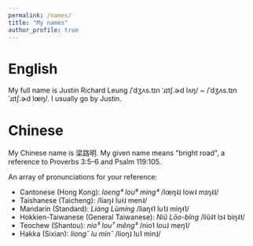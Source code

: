 ```yaml
---
permalink: /names/
title: "My names"
author_profile: true
---
```


# English

My full name is Justin Richard Leung /ˈdʒʌs.tɪn ˈɹɪtʃ.ɚd lʌŋ/ ~ /ˈdʒʌs.tɪn ˈɹɪtʃ.ɚd lœŋ/. I usually go by Justin.

# Chinese

My Chinese name is 梁路明. My given name means "bright road", a reference to Proverbs 3:5–6 and Psalm 119:105.

An array of pronunciations for your reference:

* Cantonese (Hong Kong): *loeng⁴ lou⁶ ming⁴* /lœŋ˨˩ low˨ mɪŋ˨˩/
* Taishanese (Taicheng): /liaŋ˨ lu˧˩ men˨/
* Mandarin (Standard): *Liáng Lùmíng* /liaŋ˧˥ lu˥˩ miŋ˧˥/
* Hokkien-Taiwanese (General Taiwanese): *Niû Lōo-bîng* /liũ˨˦ lɔ˨ biŋ˨˦/
* Teochew (Shantou): *nio⁵ lou⁷ mêng⁵* /nio˥ lou˩ meŋ˥/
* Hakka (Sixian): *liongˇ lu minˇ* /lioŋ˩ lu˥ min˩/
